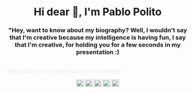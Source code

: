 <h1 align="center">Hi dear 👋, I'm Pablo Polito</h1>
<h3 align="center">
"Hey, want to know about my biography? Well, I wouldn't say that I'm creative because my intelligence is having fun, I say that I'm creative, for holding you for a few seconds in my presentation :)</h3> </br><span style="color: rgba(192,192,192,0.3)">"Imagination is more important than knowledge"</span>


<p align="center">
<a href="https://codepen.io/pablopolito" target="blank"><img align="center" src="https://cdn.jsdelivr.net/npm/simple-icons@3.0.1/icons/codepen.svg" alt="pablopolito" height="20" width="20" /></a>
<a href="https://linkedin.com/in/pablopolito" target="blank"><img align="center" src="https://cdn.jsdelivr.net/npm/simple-icons@3.0.1/icons/linkedin.svg" alt="pablopolito" height="20" width="20" /></a>
<a href="https://pt.stackoverflow.com/users/130849/pablo-polito" target="blank"><img align="center" src="https://cdn.jsdelivr.net/npm/simple-icons@3.0.1/icons/stackoverflow.svg" alt="pablopolito" height="20" width="20" /></a>
<a href="https://codesandbox.io/u/PabloPolito" target="blank"><img align="center" src="https://cdn.jsdelivr.net/npm/simple-icons@3.0.1/icons/codesandbox.svg" alt="pablopolito" height="20" width="20" /></a>
<a href="https://instagram.com/pabloppolito" target="blank"><img align="center" src="https://cdn.jsdelivr.net/npm/simple-icons@3.0.1/icons/instagram.svg" alt="pablopolito" height="20" width="20" style="color: white"/></a>
</p>
